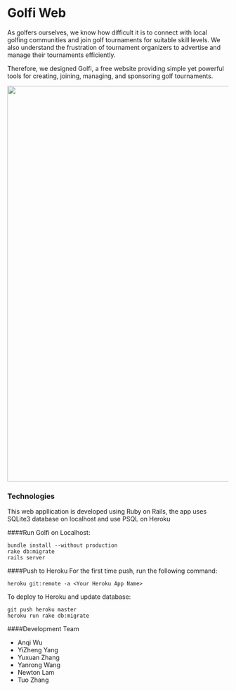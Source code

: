 # Golfi Web
As golfers ourselves, we know how difficult it is to connect with local golfing communities and join golf tournaments for suitable skill levels. We also understand the frustration of tournament organizers to advertise and manage their tournaments efficiently.

Therefore, we designed Golfi, a free website providing simple yet powerful tools for creating, joining, managing, and sponsoring golf tournaments.

<img src="http://i.imgur.com/ihp9c2T.jpg" width="900">

### Technologies
This web appllication is developed using Ruby on Rails, the app uses SQLite3 database on localhost and use PSQL on Heroku  

####Run Golfi on Localhost:
```
bundle install --without production
rake db:migrate
rails server
```
####Push to Heroku
For the first time push, run the following command:
```
heroku git:remote -a <Your Heroku App Name>
```
To deploy to Heroku and update database:
```
git push heroku master
heroku run rake db:migrate
```
####Development Team
* Anqi Wu
* YiZheng Yang
* Yuxuan Zhang
* Yanrong Wang
* Newton Lam
* Tuo Zhang
